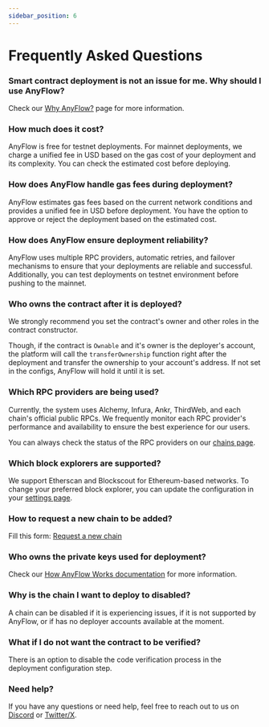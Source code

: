 ```yaml
---
sidebar_position: 6
---
```


# Frequently Asked Questions

### Smart contract deployment is not an issue for me. Why should I use AnyFlow?

Check our [Why AnyFlow?](./1_why.md) page for more information.

### How much does it cost?

AnyFlow is free for testnet deployments. For mainnet deployments, we charge a unified fee in USD based on the gas cost of your deployment and its complexity. You can check the estimated cost before deploying.

### How does AnyFlow handle gas fees during deployment?

AnyFlow estimates gas fees based on the current network conditions and provides a unified fee in USD before deployment. You have the option to approve or reject the deployment based on the estimated cost.

### How does AnyFlow ensure deployment reliability?

AnyFlow uses multiple RPC providers, automatic retries, and failover mechanisms to ensure that your deployments are reliable and successful. Additionally, you can test deployments on testnet environment before pushing to the mainnet.

### Who owns the contract after it is deployed?

We strongly recommend you set the contract's owner and other roles in the contract constructor.

Though, if the contract is `Ownable` and it's owner is the deployer's account, the platform will call the `transferOwnership` function right after the deployment and transfer the ownership to your account's address. If not set in the configs, AnyFlow will hold it until it is set.

### Which RPC providers are being used?

Currently, the system uses Alchemy, Infura, Ankr, ThirdWeb, and each chain's official public RPCs. We frequently monitor each RPC provider's performance and availability to ensure the best experience for our users. 

You can always check the status of the RPC providers on our [chains page](https://anyflow.pro/chains).

### Which block explorers are supported?

We support Etherscan and Blockscout for Ethereum-based networks. To change your preferred block explorer, you can update the configuration in your [settings page](https://app.anyflow.pro/settings/block-search).

### How to request a new chain to be added?

Fill this form: [Request a new chain](https://docs.google.com/forms/d/e/1FAIpQLScV-Y69WqbciEtNhWGmzsj_6U2EB9kk4FW2cVRIohv4JrX8SQ/viewform)

### Who owns the private keys used for deployment?

Check our [How AnyFlow Works documentation](./how_it_works/1_private_keys.md) for more information.

### Why is the chain I want to deploy to disabled?

A chain can be disabled if it is experiencing issues, if it is not supported by AnyFlow, or if has no deployer accounts available at the moment.

### What if I do not want the contract to be verified?

There is an option to disable the code verification process in the deployment configuration step.

### Need help?

If you have any questions or need help, feel free to reach out to us on [Discord](https://discord.gg/aCygGwBWya) or [Twitter/X](https://x.com/anyflow_).
